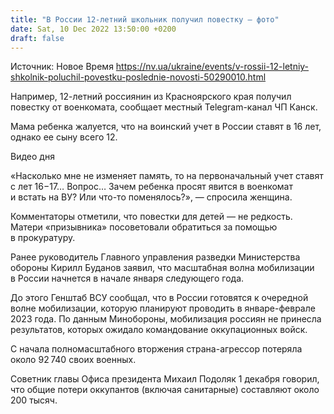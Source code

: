 ```yaml
---
title: "В России 12-летний школьник получил повестку — фото"
date: Sat, 10 Dec 2022 13:50:00 +0200
draft: false
---
```

Источник: Новое Время https://nv.ua/ukraine/events/v-rossii-12-letniy-shkolnik-poluchil-povestku-poslednie-novosti-50290010.html


 Например, 12-летний россиянин из Красноярского края получил повестку от военкомата, сообщает местный Telegram-канал ЧП Канск.

Мама ребенка жалуется, что на воинский учет в России ставят в 16 лет, однако ее сыну всего 12.

 Видео дня   

«Насколько мне не изменяет память, то на первоначальный учет ставят с лет 16−17… Вопрос… Зачем ребенка просят явится в военкомат и встать на ВУ? Или что-то поменялось?», — спросила женщина.

Комментаторы отметили, что повестки для детей — не редкость. Матери «призывника» посоветовали обратиться за помощью в прокуратуру.

Ранее руководитель Главного управления разведки Министерства обороны Кирилл Буданов заявил, что масштабная волна мобилизации в России начнется в начале января следующего года.

До этого Генштаб ВСУ сообщал, что в России готовятся к очередной волне мобилизации, которую планируют проводить в январе-феврале 2023 года. По данным Минобороны, мобилизация россиян не принесла результатов, которых ожидало командование оккупационных войск.

С начала полномасштабного вторжения страна-агрессор потеряла около 92 740 своих военных.

Советник главы Офиса президента Михаил Подоляк 1 декабря говорил, что общие потери оккупантов (включая санитарные) составляют около 200 тысяч.
